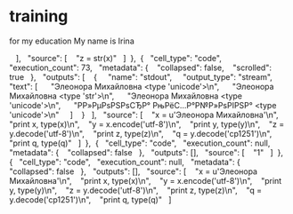 # training
for my education
My name is Irina

   ],   "source": [    "z = str(x)"   ]  },  {   "cell_type": "code",   "execution_count": 73,   "metadata": {    "collapsed": false,    "scrolled": true   },   "outputs": [    {     "name": "stdout",     "output_type": "stream",     "text": [      "Элеонора Михайловна <type 'unicode'>\n",      "Элеонора Михайловна <type 'str'>\n",      "Элеонора Михайловна <type 'unicode'>\n",      "Р­Р»РµРѕРЅРѕСЂР° РњРёС…Р°Р№Р»РѕРІРЅР° <type 'unicode'>\n"     ]    }   ],   "source": [    "x = u'Элеонора Михайловна'\n",    "print x, type(x)\n",    "y = x.encode('utf-8')\n",    "print y, type(y)\n",    "z = y.decode('utf-8')\n",    "print z, type(z)\n",    "q = y.decode('cp1251')\n",    "print q, type(q)"   ]  },  {   "cell_type": "code",   "execution_count": null,   "metadata": {    "collapsed": false   },   "outputs": [],   "source": [    "1"   ]  },  {   "cell_type": "code",   "execution_count": null,   "metadata": {    "collapsed": false   },   "outputs": [],   "source": [    "x = u'Элеонора Михайловна'\n",    "print x, type(x)\n",    "y = x.encode('utf-8')\n",    "print y, type(y)\n",    "z = y.decode('utf-8')\n",    "print z, type(z)\n",    "q = y.decode('cp1251')\n",    "print q, type(q)"   ]
